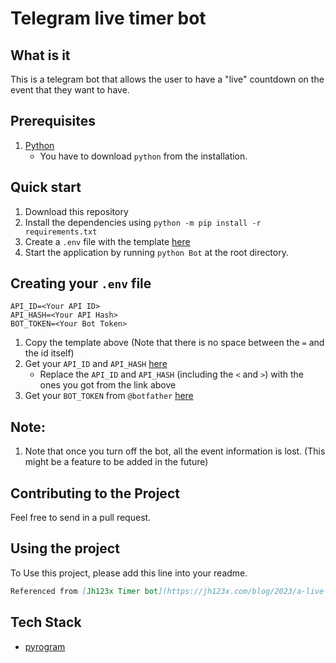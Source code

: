 # Telegram live timer bot

## What is it

This is a telegram bot that allows the user to have a "live" countdown on the event that they want to have.

## Prerequisites

1. [Python](https://www.python.org/ "Python Official Website")
   - You have to download `python` from the installation.

## Quick start

1. Download this repository
2. Install the dependencies using `python -m pip install -r requirements.txt`
3. Create a `.env` file with the template [here](#creating-your-env-file)
4. Start the application by running `python Bot` at the root directory.

## Creating your `.env` file

```env
API_ID=<Your API ID>
API_HASH=<Your API Hash>
BOT_TOKEN=<Your Bot Token>
```

1. Copy the template above (Note that there is no space between the `=` and the id itself)
2. Get your `API_ID` and `API_HASH` [here](https://my.telegram.org/apps/create)
   - Replace the `API_ID` and `API_HASH` (including the `<` and `>`) with the ones you got from the link above
3. Get your `BOT_TOKEN` from `@botfather` [here](https://core.telegram.org/bots)

## Note:

1. Note that once you turn off the bot, all the event information is lost. (This might be a feature to be added in the future)

## Contributing to the Project

Feel free to send in a pull request.

## Using the project

To Use this project, please add this line into your readme.

```markdown
Referenced from [Jh123x Timer bot](https://jh123x.com/blog/2023/a-live-countdown-telegram-bot/)
```

## Tech Stack

- [pyrogram](https://docs.pyrogram.org/)
